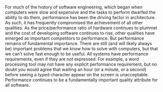 For much of the history of software engineering, which began when computers were slow and expensive and the tasks to perform dwarfed the ability to do them, performance has been the driving factor in architecture. As such, it has frequently compromised the achievement of all other qualities. As the price/performance ratio of hardware continues to plummet and the cost of developing software continues to rise, other qualities have emerged as important competitors to performance. But performance remains of fundamental importance. There are still (and will likely always be) important problems that we know how to solve with computers, but that we can’t solve fast enough to be useful. All systems have performance requirements, even if they are not expressed. For example, a word processing tool may not have any explicit performance requirement, but no doubt you would agree that waiting an hour (or a minute, or a second) before seeing a typed character appear on the screen is unacceptable. Performance continues to be a fundamentally important quality attribute for all software.